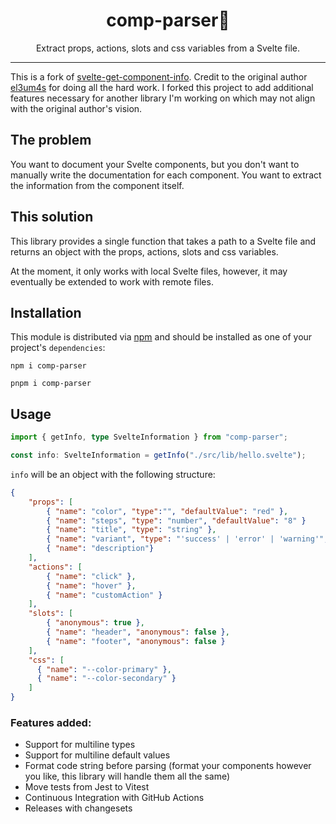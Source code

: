 <div align="center">
<h1>comp-parser📃</h1>

<p>Extract props, actions, slots and css variables from a Svelte file.</p>
</div>

---

This is a fork of [svelte-get-component-info](https://github.com/el3um4s/svelte-get-component-info). Credit to the original author [el3um4s](https://github.com/el3um4s) for doing all the hard work. I forked this project to add additional features necessary for another library I'm working on which may not align with the original author's vision.

## The problem

You want to document your Svelte components, but you don't want to manually write the documentation for each component. You want to extract the information from the component itself.

## This solution

This library provides a single function that takes a path to a Svelte file and returns an object with the props, actions, slots and css variables.

At the moment, it only works with local Svelte files, however, it may eventually be extended to work with remote files.

## Installation

This module is distributed via [npm](https://www.npmjs.com/comp-parser) and should be installed as one of your project's `dependencies`:

```
npm i comp-parser
```

```
pnpm i comp-parser
```

## Usage

```typescript
import { getInfo, type SvelteInformation } from "comp-parser";

const info: SvelteInformation = getInfo("./src/lib/hello.svelte");
```

`info` will be an object with the following structure:

```json
{
    "props": [
        { "name": "color", "type":"", "defaultValue": "red" },
        { "name": "steps", "type": "number", "defaultValue": "8" }
        { "name": "title", "type": "string" },
        { "name": "variant", "type": "'success' | 'error' | 'warning'", "defaultValue": "success"}
        { "name": "description"}
    ],
    "actions": [
        { "name": "click" },
        { "name": "hover" },
        { "name": "customAction" }
    ],
    "slots": [
        { "anonymous": true },
        { "name": "header", "anonymous": false },
        { "name": "footer", "anonymous": false }
    ],
    "css": [
      { "name": "--color-primary" },
      { "name": "--color-secondary" }
    ]
}
```

### Features added:

- Support for multiline types
- Support for multiline default values
- Format code string before parsing (format your components however you like, this library will handle them all the same)
- Move tests from Jest to Vitest
- Continuous Integration with GitHub Actions
- Releases with changesets
